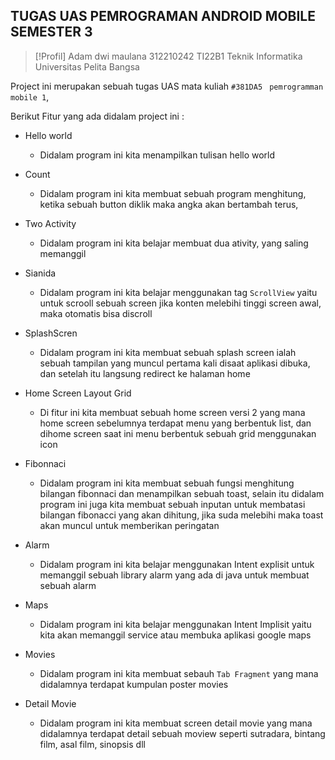 ## TUGAS UAS PEMROGRAMAN ANDROID MOBILE SEMESTER 3

> [!Profil]
> Adam dwi maulana 312210242 TI22B1 Teknik Informatika Universitas Pelita Bangsa 

Project ini merupakan sebuah tugas UAS mata kuliah `#381DA5` ` pemrogramman mobile 1`, 

Berikut Fitur yang ada didalam project ini :
- Hello world
  - Didalam program ini kita menampilkan tulisan hello world
    
- Count
  - Didalam program ini kita membuat sebuah program menghitung, ketika sebuah button diklik maka angka akan bertambah terus,

- Two Activity
  - Didalam program ini kita belajar membuat dua ativity, yang saling memanggil

- Sianida
  - Didalam program ini kita belajar menggunakan tag `ScrollView` yaitu untuk scrooll sebuah screen jika konten melebihi tinggi screen awal, maka otomatis bisa discroll

- SplashScren
  - Didalam program ini kita membuat sebuah splash screen ialah sebuah tampilan yang muncul pertama kali disaat aplikasi dibuka, dan setelah itu langsung redirect ke halaman home

- Home Screen Layout Grid
  - Di fitur ini kita membuat sebuah home screen versi 2 yang mana home screen sebelumnya terdapat menu yang berbentuk list, dan dihome screen saat ini menu berbentuk sebuah grid menggunakan icon 

- Fibonnaci
  - Didalam program ini kita membuat sebuah fungsi menghitung bilangan fibonnaci dan menampilkan sebuah toast, selain itu didalam program ini juga kita membuat sebuah inputan untuk membatasi  bilangan fibonacci yang akan dihitung, jika suda melebihi maka toast akan muncul untuk memberikan peringatan
 
- Alarm
  - Didalam program ini kita belajar menggunakan Intent explisit untuk memanggil sebuah library alarm yang ada di java untuk membuat sebuah alarm

- Maps
   - Didalam program ini kita belajar menggunakan Intent Implisit yaitu kita akan memanggil service atau membuka aplikasi google maps

- Movies
  - Didalam program ini kita membuat sebauh `Tab Fragment` yang mana didalamnya terdapat kumpulan poster movies
 
- Detail Movie
  - Didalam program ini kita membuat screen detail movie yang mana didalamnya terdapat detail sebuah moview seperti sutradara, bintang film, asal film, sinopsis dll
 
    

